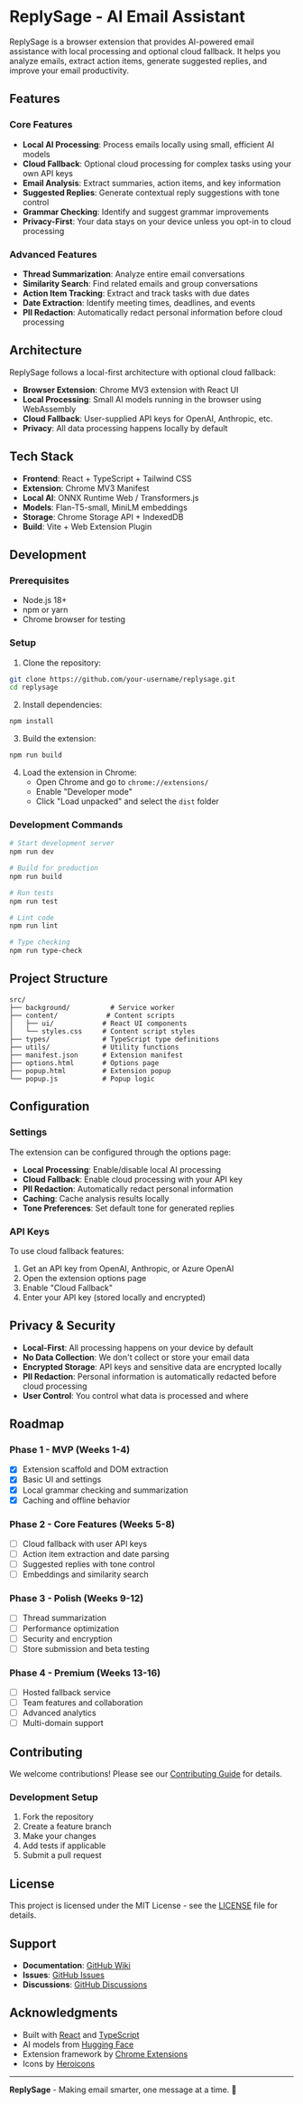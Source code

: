 # ReplySage - AI Email Assistant

ReplySage is a browser extension that provides AI-powered email assistance with local processing and optional cloud fallback. It helps you analyze emails, extract action items, generate suggested replies, and improve your email productivity.

## Features

### Core Features
- **Local AI Processing**: Process emails locally using small, efficient AI models
- **Cloud Fallback**: Optional cloud processing for complex tasks using your own API keys
- **Email Analysis**: Extract summaries, action items, and key information
- **Suggested Replies**: Generate contextual reply suggestions with tone control
- **Grammar Checking**: Identify and suggest grammar improvements
- **Privacy-First**: Your data stays on your device unless you opt-in to cloud processing

### Advanced Features
- **Thread Summarization**: Analyze entire email conversations
- **Similarity Search**: Find related emails and group conversations
- **Action Item Tracking**: Extract and track tasks with due dates
- **Date Extraction**: Identify meeting times, deadlines, and events
- **PII Redaction**: Automatically redact personal information before cloud processing

## Architecture

ReplySage follows a local-first architecture with optional cloud fallback:

- **Browser Extension**: Chrome MV3 extension with React UI
- **Local Processing**: Small AI models running in the browser using WebAssembly
- **Cloud Fallback**: User-supplied API keys for OpenAI, Anthropic, etc.
- **Privacy**: All data processing happens locally by default

## Tech Stack

- **Frontend**: React + TypeScript + Tailwind CSS
- **Extension**: Chrome MV3 Manifest
- **Local AI**: ONNX Runtime Web / Transformers.js
- **Models**: Flan-T5-small, MiniLM embeddings
- **Storage**: Chrome Storage API + IndexedDB
- **Build**: Vite + Web Extension Plugin

## Development

### Prerequisites

- Node.js 18+
- npm or yarn
- Chrome browser for testing

### Setup

1. Clone the repository:
```bash
git clone https://github.com/your-username/replysage.git
cd replysage
```

2. Install dependencies:
```bash
npm install
```

3. Build the extension:
```bash
npm run build
```

4. Load the extension in Chrome:
   - Open Chrome and go to `chrome://extensions/`
   - Enable "Developer mode"
   - Click "Load unpacked" and select the `dist` folder

### Development Commands

```bash
# Start development server
npm run dev

# Build for production
npm run build

# Run tests
npm run test

# Lint code
npm run lint

# Type checking
npm run type-check
```

## Project Structure

```
src/
├── background/          # Service worker
├── content/            # Content scripts
│   ├── ui/            # React UI components
│   └── styles.css     # Content script styles
├── types/             # TypeScript type definitions
├── utils/             # Utility functions
├── manifest.json      # Extension manifest
├── options.html       # Options page
├── popup.html         # Extension popup
└── popup.js           # Popup logic
```

## Configuration

### Settings

The extension can be configured through the options page:

- **Local Processing**: Enable/disable local AI processing
- **Cloud Fallback**: Enable cloud processing with your API key
- **PII Redaction**: Automatically redact personal information
- **Caching**: Cache analysis results locally
- **Tone Preferences**: Set default tone for generated replies

### API Keys

To use cloud fallback features:

1. Get an API key from OpenAI, Anthropic, or Azure OpenAI
2. Open the extension options page
3. Enable "Cloud Fallback"
4. Enter your API key (stored locally and encrypted)

## Privacy & Security

- **Local-First**: All processing happens on your device by default
- **No Data Collection**: We don't collect or store your email data
- **Encrypted Storage**: API keys and sensitive data are encrypted locally
- **PII Redaction**: Personal information is automatically redacted before cloud processing
- **User Control**: You control what data is processed and where

## Roadmap

### Phase 1 - MVP (Weeks 1-4)
- [x] Extension scaffold and DOM extraction
- [x] Basic UI and settings
- [x] Local grammar checking and summarization
- [x] Caching and offline behavior

### Phase 2 - Core Features (Weeks 5-8)
- [ ] Cloud fallback with user API keys
- [ ] Action item extraction and date parsing
- [ ] Suggested replies with tone control
- [ ] Embeddings and similarity search

### Phase 3 - Polish (Weeks 9-12)
- [ ] Thread summarization
- [ ] Performance optimization
- [ ] Security and encryption
- [ ] Store submission and beta testing

### Phase 4 - Premium (Weeks 13-16)
- [ ] Hosted fallback service
- [ ] Team features and collaboration
- [ ] Advanced analytics
- [ ] Multi-domain support

## Contributing

We welcome contributions! Please see our [Contributing Guide](CONTRIBUTING.md) for details.

### Development Setup

1. Fork the repository
2. Create a feature branch
3. Make your changes
4. Add tests if applicable
5. Submit a pull request

## License

This project is licensed under the MIT License - see the [LICENSE](LICENSE) file for details.

## Support

- **Documentation**: [GitHub Wiki](https://github.com/your-username/replysage/wiki)
- **Issues**: [GitHub Issues](https://github.com/your-username/replysage/issues)
- **Discussions**: [GitHub Discussions](https://github.com/your-username/replysage/discussions)

## Acknowledgments

- Built with [React](https://reactjs.org/) and [TypeScript](https://www.typescriptlang.org/)
- AI models from [Hugging Face](https://huggingface.co/)
- Extension framework by [Chrome Extensions](https://developer.chrome.com/docs/extensions/)
- Icons by [Heroicons](https://heroicons.com/)

---

**ReplySage** - Making email smarter, one message at a time. 🚀

